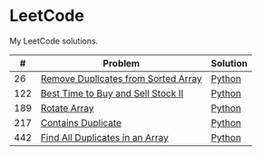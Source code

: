 # LeetCode
My LeetCode solutions.

| # | Problem | Solution |
| --- | --- | ---- |
| 26 | [Remove Duplicates from Sorted Array](https://leetcode.com/problems/remove-duplicates-from-sorted-array/) | [Python](https://github.com/olma2077/LeetCode/blob/master/Python3/Remove%20Duplicates%20from%20Sorted%20Array.py) |
| 122 | [Best Time to Buy and Sell Stock II](https://leetcode.com/problems/best-time-to-buy-and-sell-stock-ii/) | [Python](https://github.com/olma2077/LeetCode/blob/master/Python3/Best%20Time%20to%20Buy%20and%20Sell%20Stock%20II.py) |
| 189 | [Rotate Array](https://leetcode.com/problems/rotate-array/) | [Python](https://github.com/olma2077/LeetCode/blob/master/Python3/Rotate%20Array.py) |
| 217 | [Contains Duplicate](https://leetcode.com/problems/contains-duplicate/) | [Python]() |
| 442 | [Find All Duplicates in an Array](https://leetcode.com/problems/find-all-duplicates-in-an-array/) | [Python](https://github.com/olma2077/LeetCode/blob/master/Python3/Find%20All%20Duplicates%20in%20an%20Array.py) |

